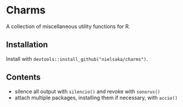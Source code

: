 # Charms

A collection of miscellaneous utility functions for R.

## Installation

Install with `devtools::install_github("nielsaka/charms")`.

## Contents

* silence all output with `silencio()` and revoke with `sonorus()`
* attach multiple packages, installing them if necessary, with `accio()`